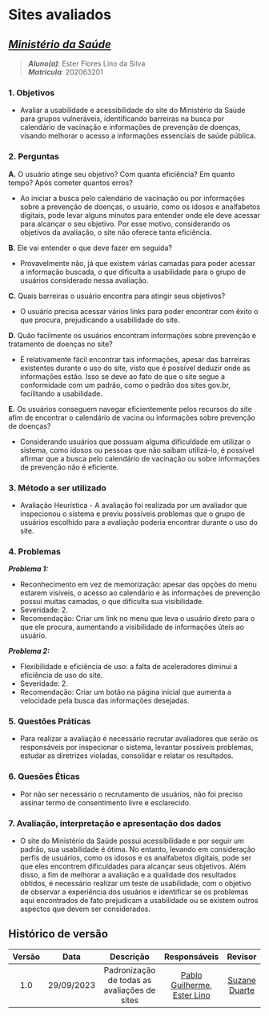 # **Sites avaliados**

## [_Ministério da Saúde_](https://www.gov.br/saude/pt-br)

> **_Aluno(a)_**: Ester Flores Lino da Silva  
> **_Matricula_**: 202063201

### **1. Objetivos**

* Avaliar a usabilidade e acessibilidade do site do Ministério da Saúde para grupos vulneráveis, identificando barreiras na busca por calendário de vacinação e informações de prevenção de doenças, visando melhorar o acesso a informações essenciais de saúde pública.

### **2. Perguntas**

**A.** O usuário atinge seu objetivo? Com quanta eficiência? Em quanto tempo? Após cometer quantos erros?

* Ao iniciar a busca pelo calendário de vacinação ou por informações sobre a prevenção de doenças, o usuário, como os idosos e analfabetos digitais, pode levar alguns minutos para entender onde ele deve acessar para alcançar o seu objetivo. Por esse motivo, considerando os objetivos da avaliação, o site não oferece tanta eficiência.

**B.** Ele vai entender o que deve fazer em seguida?

* Provavelmente não, já que existem várias camadas para poder acessar a informação buscada, o que dificulta a usabilidade para o grupo de usuários considerado nessa avaliação.

**C.** Quais barreiras o usuário encontra para atingir seus objetivos?

* O usuário precisa acessar vários links para poder encontrar com êxito o que procura, prejudicando a usabilidade do site.

**D.** Quão facilmente os usuários encontram informações sobre prevenção e tratamento de doenças no site?

* É relativamente fácil encontrar tais informações, apesar das barreiras existentes durante o uso do site, visto que é possível deduzir onde as informações estão. Isso se deve ao fato de que o site segue a conformidade com um padrão, como o padrão dos sites gov.br, facilitando a usabilidade.

**E.** Os usuários conseguem navegar eficientemente pelos recursos do site afim de encontrar o calendário de vacina ou informações sobre prevenção de doenças?

* Considerando usuários que possuam alguma dificuldade em utilizar o sistema, como idosos ou pessoas que não saibam utilizá-lo, é possível afirmar que a busca pelo calendário de vacinação ou sobre informações de prevenção não é eficiente.

### **3. Método a ser utilizado**

* Avaliação Heurística - A avaliação foi realizada por um avaliador que inspecionou o sistema e previu possíveis problemas que o grupo de usuários escolhido para a avaliação poderia encontrar durante o uso do site.

### **4. Problemas**

**_Problema 1:_**

* Reconhecimento em vez de memorização: apesar das opções do menu estarem visíveis, o acesso ao calendário e às informações de prevenção possui muitas camadas, o que dificulta sua visibilidade.
* Severidade: 2.
* Recomendação: Criar um link no menu que leva o usuário direto para o que ele procura, aumentando a visibilidade de informações úteis ao usuário.

**_Problema 2:_**

* Flexibilidade e eficiência de uso: a falta de aceleradores diminui a eficiência de uso do site.
* Severidade: 2.
* Recomendação: Criar um botão na página inicial que aumenta a velocidade pela busca das informações desejadas.

### **5. Questões Práticas**

* Para realizar a avaliação é necessário recrutar avaliadores que serão os responsáveis por inspecionar o sistema, levantar possíveis problemas, estudar as diretrizes violadas, consolidar e relatar os resultados.

### **6. Quesões Éticas**

* Por não ser necessário o recrutamento de usuários, não foi preciso assinar termo de consentimento livre e esclarecido.

### **7. Avaliação, interpretação e apresentação dos dados**

* O site do Ministério da Saúde possui acessibilidade e por seguir um padrão, sua usabilidade é ótima. No entanto, levando em consideração perfis de usuários, como os idosos e os analfabetos digitais, pode ser que eles encontrem dificuldades para alcançar seus objetivos. Além disso, a fim de melhorar a avaliação e a qualidade dos resultados obtidos, é necessário realizar um teste de usabilidade, com o objetivo de observar a experiência dos usuários e identificar se os problemas aqui encontrados de fato prejudicam a usabilidade ou se existem outros aspectos que devem ser considerados.

## Histórico de versão

| Versão |    Data    |                  Descrição                   |      Responsáveis      |    Revisor    |
| :----: | :--------: | :------------------------------------------: | :--------------------: | :-----------: |
|  1.0   | 29/09/2023 | Padronização de todas as avaliações de sites | [Pablo Guilherme](https://github.com/PabloGJBS), [Ester Lino](https://github.com/esteerlino) | [Suzane Duarte](https://github.com/suzaneduarte) |
